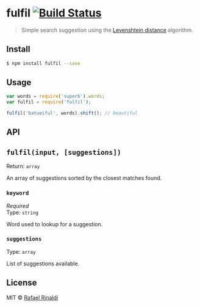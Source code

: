 # fulfil [![Build Status](https://travis-ci.org/rafaelrinaldi/fulfil.svg?branch=master)](https://travis-ci.org/rafaelrinaldi/fulfil)

> Simple search suggestion using the [Levenshtein distance](https://en.wikipedia.org/wiki/Levenshtein_distance) algorithm.

## Install

```sh
$ npm install fulfil --save
```

## Usage

```javascript
var words = require('superb').words;
var fulfil = require('fulfil');

fulfil('batueiful', words).shift(); // beautiful
```

## API

## `fulfil(input, [suggestions])`

Return: `array`  

An array of suggestions sorted by the closest matches found.

### `keyword`

*Required*  
Type: `string`  

Word used to lookup for a suggestion.

### `suggestions`

Type: `array`  

List of suggestions available.

## License

MIT © [Rafael Rinaldi](http://rinaldi.io)
